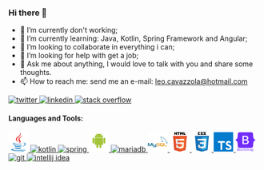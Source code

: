 ### Hi there 👋

- 🔭 I’m currently don't working;
- 🌱 I’m currently learning: Java, Kotlin, Spring Framework and Angular;
- 👯 I’m looking to collaborate in everything i can;
- 🤔 I’m looking for help with get a job;
- 💬 Ask me about anything, I would love to talk with you and share some thoughts.
- 📫 How to reach me: send me an e-mail: leo.cavazzola@hotmail.com
  
<a href="https://twitter.com/leocavazzola" target="blank"> 
  <img src="https://www.vectorlogo.zone/logos/twitter/twitter-tile.svg" alt="twitter" height="50" />
</a> 
<a href="https://www.linkedin.com/in/leonardo-c-46a986162" target="blank">
  <img src="https://www.vectorlogo.zone/logos/linkedin/linkedin-icon.svg" alt="linkedin" height="50" />
</a>
<a href="https://pt.stackoverflow.com/users/222323/leonardo-cavazzola" target="blank">
  <img src="https://www.vectorlogo.zone/logos/stackoverflow/stackoverflow-tile.svg" alt="stack overflow" height="50" />
</a>

<h4 align="left">Languages and Tools:</h4>

<p align="left"> 
  <a href="https://www.java.com" target="_blank">
    <img src="https://raw.githubusercontent.com/devicons/devicon/master/icons/java/java-original.svg" alt="java" width="40" height="40"/>
  </a>
  <a href="https://kotlinlang.org" target="_blank">
    <img src="https://www.vectorlogo.zone/logos/kotlinlang/kotlinlang-icon.svg" alt="kotlin" width="40" height="40"/>
  </a>
  <a href="https://spring.io/" target="_blank"> 
    <img src="https://www.vectorlogo.zone/logos/springio/springio-icon.svg" alt="spring" width="40" height="40"/> 
  </a>
  <a href="https://developer.android.com" target="_blank"> 
    <img src="https://raw.githubusercontent.com/devicons/devicon/master/icons/android/android-original-wordmark.svg" alt="android" width="40" height="40"/>
  </a> 
  <a href="https://mariadb.org/" target="_blank">
    <img src="https://www.vectorlogo.zone/logos/mariadb/mariadb-icon.svg" alt="mariadb" width="40" height="40"/>
  </a>
  <a href="https://www.mysql.com/" target="_blank"> 
    <img src="https://raw.githubusercontent.com/devicons/devicon/master/icons/mysql/mysql-original-wordmark.svg" alt="mysql" width="40" height="40"/>
  </a>
  <a href="https://www.w3.org/html/" target="_blank">
    <img src="https://raw.githubusercontent.com/devicons/devicon/master/icons/html5/html5-original-wordmark.svg" alt="html5" width="40" height="40"/>
  </a>
  <a href="https://www.w3schools.com/css/" target="_blank">
    <img src="https://raw.githubusercontent.com/devicons/devicon/master/icons/css3/css3-original-wordmark.svg" alt="css3" width="40" height="40"/>
  </a>
  <a href="https://www.typescriptlang.org/" target="_blank">
    <img src="https://raw.githubusercontent.com/devicons/devicon/master/icons/typescript/typescript-original.svg" alt="typescript" width="40" height="40"/>
  </a>
  <a href="https://getbootstrap.com" target="_blank">
    <img src="https://raw.githubusercontent.com/devicons/devicon/master/icons/bootstrap/bootstrap-plain-wordmark.svg" alt="bootstrap" width="40" height="40"/>
  </a> 
  <a href="https://git-scm.com/" target="_blank">
    <img src="https://www.vectorlogo.zone/logos/git-scm/git-scm-icon.svg" alt="git" width="40" height="40"/>
  </a> 
  <a href="https://git-scm.com/" target="_blank">
    <img src="https://upload.wikimedia.org/wikipedia/commons/9/9c/IntelliJ_IDEA_Icon.svg" alt="intellij idea" width="40" height="40"/>
 </a> 
</p>

